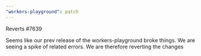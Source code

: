 ```yaml
---
"workers-playground": patch
---
```


Reverts #7639

Seems like our prev release of the workers-playground broke things. We are seeing a spike of related errors. We are therefore reverting the changes

